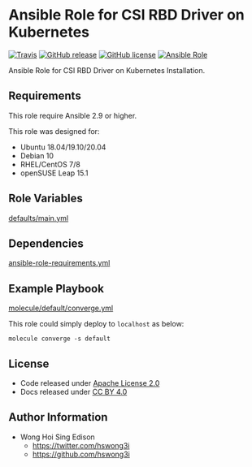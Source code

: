 # Ansible Role for CSI RBD Driver on Kubernetes

[![Travis](https://img.shields.io/travis/com/alvistack/ansible-role-kubernetes_csi_rbd.svg)](https://travis-ci.com/alvistack/ansible-role-kubernetes_csi_rbd)
[![GitHub release](https://img.shields.io/github/release/alvistack/ansible-role-kubernetes_csi_rbd.svg)](https://github.com/alvistack/ansible-role-kubernetes_csi_rbd)
[![GitHub license](https://img.shields.io/github/license/alvistack/ansible-role-kubernetes_csi_rbd.svg)](https://github.com/alvistack/ansible-role-kubernetes_csi_rbd/blob/master/LICENSE)
[![Ansible Role](https://img.shields.io/badge/galaxy-alvistack.kubernetes_csi_rbd-blue.svg)](https://galaxy.ansible.com/alvistack/kubernetes_csi_rbd)

Ansible Role for CSI RBD Driver on Kubernetes Installation.

## Requirements

This role require Ansible 2.9 or higher.

This role was designed for:

  - Ubuntu 18.04/19.10/20.04
  - Debian 10
  - RHEL/CentOS 7/8
  - openSUSE Leap 15.1

## Role Variables

[defaults/main.yml](defaults/main.yml)

## Dependencies

[ansible-role-requirements.yml](ansible-role-requirements.yml)

## Example Playbook

[molecule/default/converge.yml](molecule/default/converge.yml)

This role could simply deploy to `localhost` as below:

    molecule converge -s default

## License

  - Code released under [Apache License 2.0](LICENSE)
  - Docs released under [CC BY 4.0](http://creativecommons.org/licenses/by/4.0/)

## Author Information

  - Wong Hoi Sing Edison
      - <https://twitter.com/hswong3i>
      - <https://github.com/hswong3i>
